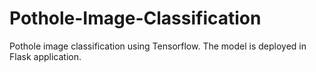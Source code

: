 # Pothole-Image-Classification
 Pothole image classification using Tensorflow. The model is deployed in Flask application.
